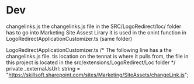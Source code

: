 # Dev
changelinks.js
  the changelinks.js file in the SRC/LogoRedirect/loc/ folder
  has to go into Marketing Site Assest Lirary
  it is used in the onint function in LogoRedirectApplicationCustomizer.ts (same folder)

LogoRedirectApplicationCustomizer.ts
  /* The following line has a the changelinks.js file. tis location on the tennat is where it pulls from, the file
  in this project is located in the src/extensions/LogoRedirect/Loc folder */
  private _externalJsUrl: string = "https://skillsoft.sharepoint.com/sites/Marketing/SiteAssets/changeLink.js";
